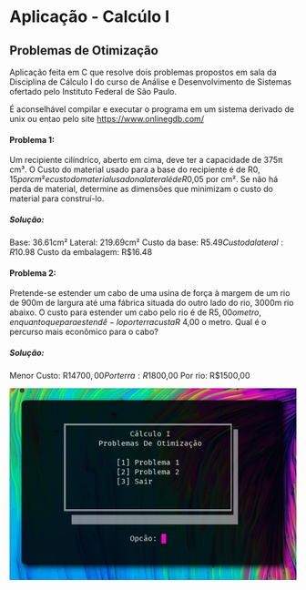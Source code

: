 # Aplicação - Calcúlo I
## Problemas de Otimização
Aplicação feita em C que resolve dois problemas propostos em sala da Disciplina de Cálculo I do curso de Análise e Desenvolvimento de Sistemas ofertado pelo Instituto Federal de São Paulo.

É aconselhável compilar e executar o programa em um sistema derivado de unix ou entao pelo site https://www.onlinegdb.com/


#### Problema 1:

Um recipiente cilíndrico, aberto em cima, deve ter a capacidade de 375π cm³. O Custo do material usado para a base do recipiente é de R$0,15 por cm² e custo do material usado na lateral é de R$0,05 por cm². Se não há perda de material, determine as dimensões que minimizam o custo do material para construí-lo.

##### Solução:

Base: 36.61cm²
Lateral: 219.69cm²
Custo da base: R$5.49
Custo da lateral: R$10.98
Custo da embalagem: R$16.48

#### Problema 2:
Pretende-se estender um cabo de uma usina de força à margem de um rio de 900m de largura até uma fábrica situada do outro lado do rio, 3000m rio abaixo. O custo para estender um cabo pelo rio é de R$5,00 o metro, enquanto que para estendê-lo por terra custa R$ 4,00 o metro. Qual é o percurso mais econômico para o cabo?

##### Solução:

Menor Custo: R$14700,00
Por terra: R$1800,00
Por rio: R$1500,00

![image info](./src/img/demo.png)

